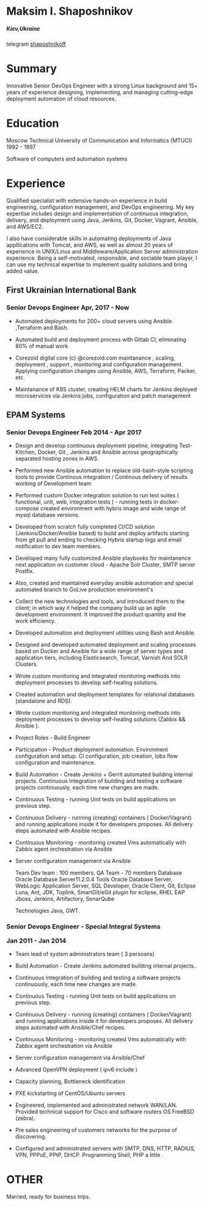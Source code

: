 
<h1> Maksim I. Shaposhnikov </h1>

<h5>Kiev,Ukraine</h5> 

telegram  [shaposhnikoff](https://t.me/shaposhnikoff)

<h1>Summary </h1>

Innovative Senior DevOps Engineer with a strong Linux background and 15+ years of 
experience designing, implementing, and managing cutting-edge deployment automation 
of cloud resources.

<h1>Education</h1>
Moscow Technical University of Communication and Informatics (MTUCI) 1992 - 1997

Software of computers and automation systems

<h1>Experience</h1>

Qualified specialist with extensive hands-on experience in build engineering, configuration management, and DevOps engineering.
My key expertise includes design and implementation of continuous integration, delivery, and deployment using Java, Jenkins, Git, 
Docker, Vagrant, Ansible, and AWS/EC2.

I also have considerable skills in automating deployments of Java appllications with Tomcat, and AWS, as well as almost 20 years 
of experience in UNIX/Linux and Middleware/Application Server administration experience.
Being a self-motivated, responsible, and sociable team player, I can use my technical expertise to implement quality solutions 
and bring added value.


<h2>First Ukrainian International Bank</h2>

<h3>Senior Devops Engineer                                                                  Apr, 2017 - Now </h3>

* Automated deployments for 200+ cloud servers using Ansible ,Terraform and Bash.

* Automated build and deployment process with Gitlab CI, eliminating 80% of manual work

* Corezoid digital core (c) @corezoid.com maintanance , scaling, deployment , support , monitoring and configuration management.
Applying configuration changes using Ansible, AWS, Terraform, Packer, etc.

* Maintanance of K8S cluster, creating HELM charts for Jenkins deployed microservices via Jenkins jobs,
configuration and patch management




<h2>EPAM Systems </h2>

<h3>Senior Devops Engineer
Feb 2014 - Apr 2017 </h3>

* Design and develop continuous deployment pipeline, integrating Test-Kitchen, Docker, Git , Jenkins and Ansible across geographically separated hosting zones in AWS.

* Performed new Ansible automation to replace old-bash-style scripting tools to provide Continous integration / 
  Continous delivery of results working of Development team

* Performed custom Docker integration solution to run test suites ( functional, unit, web, integration tests ) - 
  running tests in docker-compose created environment with hybris image and wide range of mysql database versions.

* Developed from scratch fully completed CI/CD solution (Jenkins/Docker/Ansible based) to build and deploy artifacts starting from git pull and ending to checking Hybris startup logs and email notification to dev team members.

* Developed many fully customized Ansible playbooks for maintanence next application on customer cloud - Apache Solr Cluster, SMTP server Postfix. 

* Also, created and maintained everyday ansible automation and special automated branch to GoLive production environment's


* Collect the new technologies and tools, and introduced them to the client; in which way it helped the company build up an agile development environment. 
    It improved the product quantity and the work efficiency.
* Developed automation and deployment utilities using Bash and Ansible.
* Designed and developed automated deployment and scaling processes based on Docker and Ansible for a wide range of server types and application tiers, including Elasticsearch, Tomcat, Varnish And SOLR Clusters.
* Wrote custom monitoring and integrated monitoring methods into deployment processes to develop self-healing solutions.
* Created automation and deployment templates for relational databases (standalone and RDS).
* Wrote custom monitoring and integrated monitoring methods into deployment processes to develop self-healing solutions (Zabbix && Ansible ).



* Project Roles - Build Engineer 
* Participation - Product deployment automation. Environment configuration and setup. CI configuration, job creation, lobs flow configuration and maintenance.
* Build Automation - Create Jenkins + Gerrit automated building internal projects. Continuous Integration of building and testing a software projects continuously, each time new changes are made.
* Continuous Testing - running Unit tests on build applications on previous step.
* Continuous Delivery - running (creating) containers ( Docker/Vagrant) and running applications inside it for developers proposes. All delivery steps automated with Ansible recipes.
* Continuous Monitoring - monitoring created Vms automatically with Zabbix agent orchestration via Ansible
* Server configuration management via Ansible

  Team                                Dev team : 100 members, QA Team - 70 members
  Database                            Oracle Database Server11.2.0.4 
  Tools                               Oracle Database Server,  WebLogic Application Server, SQL Developer, Oracle Client, Git, Eclipse Luna, Ant, 
  				      JDK, Toplink, SmartGit/eGit plugin for eclipse, RHEL EAP Jboss, Jenkins, Artifactory, SonarQube

  Technologies                        Java, GWT.






<h3>Senior Devops  Engineer - Special Integral Systems

Jan 2011 - Jan 2014 </h3>

* Team lead of system administrators team ( 3 persosns)
* Build Automation - Create Jenkins automated building internal projects..
* Continuous Integration of building and testing a software projects continuously, each time new changes are made.
* Continuous Testing - running Unit tests on build applications on previous step.
* Continuous Delivery - running (creating) containers ( Docker/Vagrant) and running applications inside it for developers proposes. 
    All delivery steps automated with Ansible/Chef recipes.
* Continuous Monitoring - monitoring created Vms automatically with Zabbix agent orchestration via Ansible
* Server configuration management via Ansible/Chef
* Advanced OpenVPN deployment ( ipv6 include )
* Capacity planning, Bottleneck identification
* PXE kickstarting of CentOS/Ubuntu servers




* Engineered, implemented and administrated network WAN/LAN. Provided technical support for Cisco and software routers OS FreeBSD (zebra).
* Pre sales engineering of customers networks for the purpose of discovering.
* Configured and administrated servers with SMTP, DNS, HTTP, RADIUS, VPN, PPPoE, PPtP, DHCP. Programming Shell, PHP a little .



<h1>OTHER</h1>

Married, ready for business trips.
